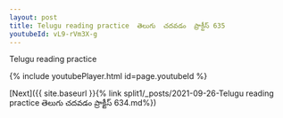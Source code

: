```yaml
---
layout: post
title: Telugu reading practice  తెలుగు  చదవడం  ప్రాక్టీస్ 635
youtubeId: vL9-rVm3X-g
---
```

 
 
Telugu reading practice
 
 
 
 
 


{% include youtubePlayer.html id=page.youtubeId %}
 
[Next]({{ site.baseurl }}{% link  split1/_posts/2021-09-26-Telugu reading practice  తెలుగు  చదవడం  ప్రాక్టీస్ 634.md%})
 
